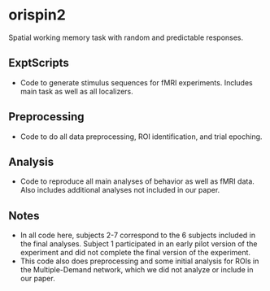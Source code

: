 # orispin2
Spatial working memory task with random and predictable responses. 

## ExptScripts
- Code to generate stimulus sequences for fMRI experiments. Includes main task as well as all localizers.
## Preprocessing
- Code to do all data preprocessing, ROI identification, and trial epoching.
## Analysis
- Code to reproduce all main analyses of behavior as well as fMRI data. Also includes additional analyses not included in our paper.
## Notes
- In all code here, subjects 2-7 correspond to the 6 subjects included in the final analyses. Subject 1 participated in an early pilot version of the experiment and did not complete the final version of the experiment.
- This code also does preprocessing and some initial analysis for ROIs in the Multiple-Demand network, which we did not analyze or include in our paper. 
